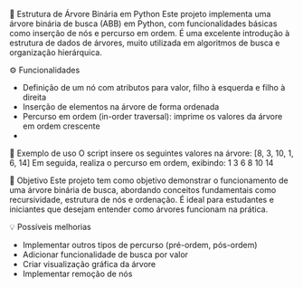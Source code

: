 🌳 Estrutura de Árvore Binária em Python
Este projeto implementa uma árvore binária de busca (ABB) em Python, com funcionalidades básicas 
como inserção de nós e percurso em ordem. É uma excelente introdução à estrutura de dados de árvores, 
muito utilizada em algoritmos de busca e organização hierárquica.

⚙️ Funcionalidades
- Definição de um nó com atributos para valor, filho à esquerda e filho à direita
- Inserção de elementos na árvore de forma ordenada
- Percurso em ordem (in-order traversal): imprime os valores da árvore em ordem crescente
- 
📌 Exemplo de uso
O script insere os seguintes valores na árvore: [8, 3, 10, 1, 6, 14]
Em seguida, realiza o percurso em ordem, exibindo:
1 3 6 8 10 14

🎯 Objetivo
Este projeto tem como objetivo demonstrar o funcionamento de uma árvore binária de busca, abordando 
conceitos fundamentais como recursividade, estrutura de nós e ordenação. É ideal para estudantes e 
iniciantes que desejam entender como árvores funcionam na prática.

💡 Possíveis melhorias
- Implementar outros tipos de percurso (pré-ordem, pós-ordem)
- Adicionar funcionalidade de busca por valor
- Criar visualização gráfica da árvore
- Implementar remoção de nós
